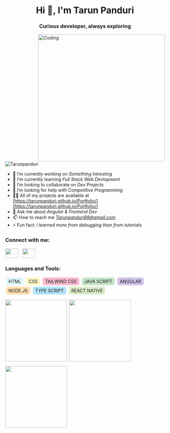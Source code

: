 
<h1 align="center">Hi 👋, I'm Tarun Panduri</h1>
<h3 align="center">Curious developer, always exploring</h3>
<img align="right" alt="Coding" width="400" src="https://cdn.dribbble.com/users/1162077/screenshots/3848914/programmer.gif">

<p align="left"> 
  <img src="https://komarev.com/ghpvc/?username=Tarunpanduri&label=Profile%20views&color=0e75b6&style=flat" alt="Tarunpanduri" /> 
</p>

- 🔭 I’m currently working on *Something Intresting*
- 🌱 I’m currently learning *Full Stack Web Devlopment*
- 👯 I’m looking to collaborate on *Dev Projects*
- 🤝 I’m looking for help with *Competitive Programming*
- 👨‍💻 All of my projects are available at [https://tarunpanduri.github.io/Portfolio/](https://tarunpanduri.github.io/Portfolio/)
- 💬 Ask me about *Angular & Frontend Dev*
- 📫 How to reach me *Tarunpanduri88@gmail.com*
- ⚡ Fun fact: *I learned more from debugging than from tutorials.*

</p>
<p>
<h3 align="left">Connect with me:</h3>
<p align="left">
<a href="linkedin.com/in/tarun-panduri" target="blank"><img align="center" src="https://raw.githubusercontent.com/rahuldkjain/github-profile-readme-generator/master/src/images/icons/Social/linked-in-alt.svg" height="30" width="40" style="object-fit: contain; margin-right:10px" /></a>
<a href="https://www.instagram.com/tarun._.panduri?igsh=MTBlemg3Znc0azd2cw%3D%3D&utm_source=qr" target="blank"><img align="center" src="https://raw.githubusercontent.com/rahuldkjain/github-profile-readme-generator/master/src/images/icons/Social/instagram.svg" height="30" width="40" style="object-fit: contain;" /></a>
</p>

<h3 align="left">Languages and Tools:</h3>
<p align="left">
  <span style="padding:4px 8px; margin:2px; background-color:#E0F7FA; border-radius:6px; display:inline-block;">HTML</span> <span style="padding:4px 8px; margin:2px; background-color:#FFF9C4; border-radius:6px; display:inline-block;">CSS</span> <span style="padding:4px 8px; margin:2px; background-color:#F8BBD0; border-radius:6px; display:inline-block;">TAILWIND CSS</span> <span style="padding:4px 8px; margin:2px; background-color:#C8E6C9; border-radius:6px; display:inline-block;">JAVA SCRIPT</span> <span style="padding:4px 8px; margin:2px; background-color:#D1C4E9; border-radius:6px; display:inline-block;">ANGULAR</span> <span style="padding:4px 8px; margin:2px; background-color:#FFE0B2; border-radius:6px; display:inline-block;">NODE.JS</span> <span style="padding:4px 8px; margin:2px; background-color:#B3E5FC; border-radius:6px; display:inline-block;">TYPE SCRIPT</span> <span style="padding:4px 8px; margin:2px; background-color:#DCEDC8; border-radius:6px; display:inline-block;">REACT NATIVE</span>
</p>

<p><img height="195" style="margin-bottom:10px; " align="left" src="https://github-readme-stats.vercel.app/api/top-langs?username=Tarunpanduri&show_icons=true&locale=en&layout=compact" /></p>
<p>&nbsp;<img height="195" align="center" src="https://github-readme-stats.vercel.app/api?username=Tarunpanduri&show_icons=true&locale=en" /></p>
<p><img height="195" align="center" src="https://github-readme-streak-stats.herokuapp.com/?user=Tarunpanduri&" /></p>
